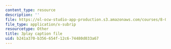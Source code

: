 ```yaml
---
content_type: resource
description: ''
file: https://ol-ocw-studio-app-production.s3.amazonaws.com/courses/8-01sc-classical-mechanics-fall-2016/b241a370b356654f12c674480d033a67_NBOL5X13UFY.srt
file_type: application/x-subrip
resourcetype: Other
title: 3play caption file
uid: b241a370-b356-654f-12c6-74480d033a67
---
```

